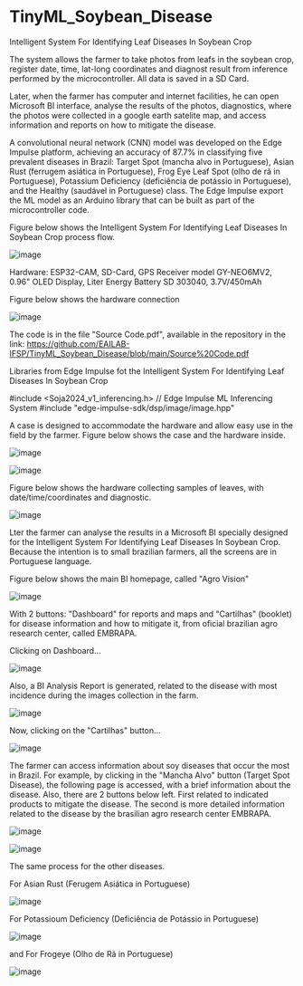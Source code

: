 # TinyML_Soybean_Disease

Intelligent System For Identifying Leaf Diseases In Soybean Crop


The system allows the farmer to take photos from leafs in the soybean crop, register date, time, lat-long coordinates and diagnost result from inference performed by the microcontroller. All data is saved in a SD Card.

Later, when the farmer has computer and internet facilities, he can open Microsoft BI interface, analyse the results of the photos, diagnostics, where the photos were collected in a google earth satelite map, and access information and reports on how to mitigate the disease.

A convolutional neural network (CNN) model was developed on the Edge Impulse platform, achieving an accuracy of 87.7% in classifying five prevalent diseases in Brazil: Target Spot (mancha alvo in Portuguese), Asian Rust (ferrugem asiática in Portuguese), Frog Eye Leaf Spot (olho de rã in Portuguese), Potassium Deficiency (deficiência de potássio in Portuguese), and the Healthy (saudável in Portuguese) class. The Edge Impulse export the ML model as an Arduino library that can be built as part of the microcontroller code.

Figure below shows the Intelligent System For Identifying Leaf Diseases In Soybean Crop process flow.

![image](https://github.com/EAILAB-IFSP/TinyML_Soybean_Disease/blob/main/Flowchart%20of%20Process.png)

Hardware: ESP32-CAM, SD-Card, GPS Receiver model GY-NEO6MV2, 0.96" OLED Display, Liter Energy Battery SD 303040, 3.7V/450mAh

Figure below shows the hardware connection

![image](https://github.com/EAILAB-IFSP/TinyML_Soybean_Disease/blob/main/Circuit_of_Hardware.png)

The code is in the file "Source Code.pdf", available in the repository in the link: https://github.com/EAILAB-IFSP/TinyML_Soybean_Disease/blob/main/Source%20Code.pdf

Libraries from Edge Impulse fot the Intelligent System For Identifying Leaf Diseases In Soybean Crop

#include <Soja2024_v1_inferencing.h> // Edge Impulse ML Inferencing System
#include "edge-impulse-sdk/dsp/image/image.hpp"

A case is designed to accommodate the hardware and allow easy use in the field by the farmer. Figure below shows the case and the hardware inside.

![image](https://github.com/EAILAB-IFSP/TinyML_Soybean_Disease/blob/main/Prototype%20Case%20in%203D%20Printer.jpg)

![image](https://github.com/EAILAB-IFSP/TinyML_Soybean_Disease/blob/main/Prototype_Assembled.png)

Figure below shows the hardware collecting samples of leaves, with date/time/coordinates and diagnostic.

![image](https://github.com/EAILAB-IFSP/TinyML_Soybean_Disease/blob/main/Collecting%20Samples.png)

Lter the farmer can analyse the results in a Microsoft BI specially designed for the Intelligent System For Identifying Leaf Diseases In Soybean Crop. Because the intention is to small brazilian farmers, all the screens are in Portuguese language.

Figure below shows the main BI homepage, called "Agro Vision"

![image](https://github.com/EAILAB-IFSP/TinyML_Soybean_Disease/blob/main/BI%20Main%20Homepage.png)

With 2 buttons: "Dashboard" for reports and maps and "Cartilhas" (booklet) for disease information and how to mitigate it, from oficial brazilian agro research center, called EMBRAPA.

Clicking on Dashboard...

![image](https://github.com/EAILAB-IFSP/TinyML_Soybean_Disease/blob/main/BI%20Dashboard%20page.png)

Also, a BI Analysis Report is generated, related to the disease with most incidence during the images collection in the farm.

![image](https://github.com/EAILAB-IFSP/TinyML_Soybean_Disease/blob/main/Report.png)

Now, clicking on the "Cartilhas" button...

![image](https://github.com/EAILAB-IFSP/TinyML_Soybean_Disease/blob/main/BI%20Cartilhas%20Page.png)

The farmer can access information about soy diseases that occur the most in Brazil. For example, by clicking in the "Mancha Alvo" button (Target Spot Disease), the following page is accessed, with a brief information about the disease. Also, there are 2 buttons below left. First related to indicated products to mitigate the disease. The second is more detailed information related to the disease by the brasilian agro research center EMBRAPA.

![image](https://github.com/EAILAB-IFSP/TinyML_Soybean_Disease/blob/main/BI%20Cartilha%20Target%20Spot%20page.png)

![image](https://github.com/EAILAB-IFSP/TinyML_Soybean_Disease/blob/main/BI%20Product%20Abacus%20for%20Target%20Spot.png)

The same process for the other diseases.

For Asian Rust (Ferugem Asiática in Portuguese)

![image](https://github.com/EAILAB-IFSP/TinyML_Soybean_Disease/blob/main/BI%20Cartilha%20Asian%20Rust%20page.png)

For Potassioum Deficiency (Deficiência de Potássio in Portuguese)

![image](https://github.com/EAILAB-IFSP/TinyML_Soybean_Disease/blob/main/BI%20Cartilha%20Potassioum%20Deficiency.png)

and For Frogeye (Olho de Rã in Portuguese)

![image](https://github.com/EAILAB-IFSP/TinyML_Soybean_Disease/blob/main/BI%20Cartilha%20Frogeye%20page.png)



